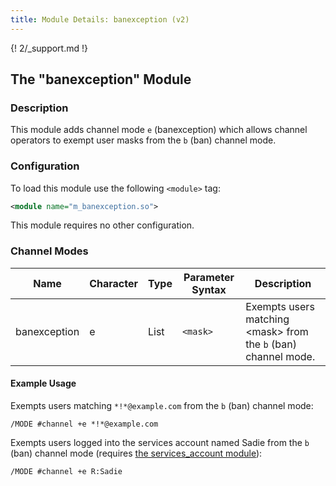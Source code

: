 ```yaml
---
title: Module Details: banexception (v2)
---
```


{! 2/_support.md !}

## The "banexception" Module

### Description

This module adds channel mode `e` (banexception) which allows channel operators to exempt user masks from the `b` (ban) channel mode.

### Configuration

To load this module use the following `<module>` tag:

```xml
<module name="m_banexception.so">
```

This module requires no other configuration.

### Channel Modes

Name         | Character | Type | Parameter Syntax | Description
------------ | --------- | ---- | ---------------- | -----------
banexception | e         | List | `<mask>`         | Exempts users matching &lt;mask&gt; from the `b` (ban) channel mode.

#### Example Usage

Exempts users matching `*!*@example.com` from the `b` (ban) channel mode:

```plaintext
/MODE #channel +e *!*@example.com
```

Exempts users logged into the services account named Sadie from the `b` (ban) channel mode (requires [the services_account module](/2/modules/services_account)):

```plaintext
/MODE #channel +e R:Sadie
```
